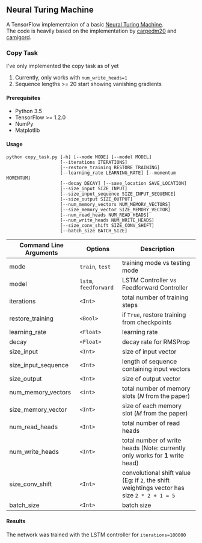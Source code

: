 ## Neural Turing Machine

A TensorFlow implementaion of a basic [Neural Turing Machine](https://arxiv.org/abs/1410.5401).  
The code is heavily based on the implementation by [carpedm20](https://github.com/carpedm20/NTM-tensorflow) and [camigord](https://github.com/camigord/Neural-Turing-Machine).



### Copy Task
I've only implemented the copy task as of yet  
1. Currently, only works with `num_write_heads=1`  
2. Sequence lengths >= 20 start showing vanishing gradients

#### Prerequisites
* Python 3.5
* TensorFlow >= 1.2.0
* NumPy
* Matplotlib

#### Usage
~~~~
python copy_task.py [-h] [--mode MODE] [--model MODEL]
                    [--iterations ITERATIONS]
                    [--restore_training RESTORE_TRAINING]
                    [--learning_rate LEARNING_RATE] [--momentum MOMENTUM]
                    [--decay DECAY] [--save_location SAVE_LOCATION]
                    [--size_input SIZE_INPUT]
                    [--size_input_sequence SIZE_INPUT_SEQUENCE]
                    [--size_output SIZE_OUTPUT]
                    [--num_memory_vectors NUM_MEMORY_VECTORS]
                    [--size_memory_vector SIZE_MEMORY_VECTOR]
                    [--num_read_heads NUM_READ_HEADS]
                    [--num_write_heads NUM_WRITE_HEADS]
                    [--size_conv_shift SIZE_CONV_SHIFT]
                    [--batch_size BATCH_SIZE]
~~~~
| Command Line Arguments | Options                  | Description |
| ---------------------- | ------------------------ | ----------- |
| mode                   | `train`, `test`          | training mode vs testing mode |
| model                  | `lstm`, `feedforward`    | LSTM Controller vs Feedforward Controller | 
| iterations             | `<Int>`                  | total number of training steps |
| restore_training       | `<Bool>`                 | if `True`, restore training from checkpoints |
| learning_rate          | `<Float>`                | learning rate |
| decay                  | `<Float>`                | decay rate for RMSProp |
| size_input             | `<Int>`                  | size of input vector |
| size_input_sequence    | `<Int>`                  | length of sequence containing input vectors |
| size_output            | `<Int>`                  | size of output vector |
| num_memory_vectors     | `<int>`                  | total number of memory slots (*N* from the paper)
| size_memory_vector     | `<Int>`                  | size of each memory slot (*M* from the paper)
| num_read_heads         | `<Int>`                  | total number of read heads |
| num_write_heads        | `<Int>`                  | total number of write heads (Note: currently only works for **1** write head) |
| size_conv_shift        | `<Int>`                  | convolutional shift value (Eg: if `2`, the shift weightings vector has size `2 * 2 + 1 = 5` |
| batch_size             | `<Int>`                  | batch size |

#### Results
The network was trained with the LSTM controller for `iterations=100000`



